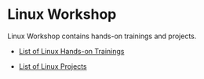 # Linux Workshop

Linux Workshop contains hands-on trainings and projects.

- [List of Linux Hands-on Trainings](./hands-on/README.md)

- [List of Linux Projects](./projects/README.md)